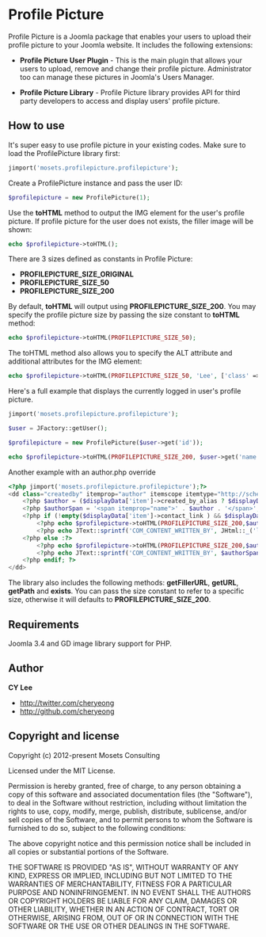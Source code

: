 Profile Picture
===============

Profile Picture is a Joomla package that enables your users to upload their profile picture to your Joomla website. It includes the following extensions: 

+ **Profile Picture User Plugin** -
This is the main plugin that allows your users to upload, remove and change their profile picture. Administrator too can manage these pictures in Joomla's Users Manager.

+ **Profile Picture Library** - 
Profile Picture library provides API for third party developers to access and display users' profile picture.

How to use
----------
It's super easy to use profile picture in your existing codes. Make sure to load the ProfilePicture library first:

```php
jimport('mosets.profilepicture.profilepicture');
```

Create a ProfilePicture instance and pass the user ID:

```php
$profilepicture = new ProfilePicture(1);
```

Use the **toHTML** method to output the IMG element for the user's profile picture. If profile picture for the user does not exists, the filler image will be shown:

```php
echo $profilepicture->toHTML();
```

There are 3 sizes defined as constants in Profile Picture:
+ **PROFILEPICTURE_SIZE_ORIGINAL**
+ **PROFILEPICTURE_SIZE_50**
+ **PROFILEPICTURE_SIZE_200**
	
By default, **toHTML** will output using **PROFILEPICTURE_SIZE_200**. You may specify the profile picture size by passing the size constant to **toHTML** method:

```php
echo $profilepicture->toHTML(PROFILEPICTURE_SIZE_50);
```

The toHTML method also allows you to specify the ALT attribute and additional attributes for the IMG element:

```php
echo $profilepicture->toHTML(PROFILEPICTURE_SIZE_50, 'Lee', ['class' => 'profile', 'id' => 'lee-profile-picture']);
```

Here's a full example that displays the currently logged in user's profile picture.

```php
jimport('mosets.profilepicture.profilepicture');

$user = JFactory::getUser();

$profilepicture = new ProfilePicture($user->get('id'));

echo $profilepicture->toHTML(PROFILEPICTURE_SIZE_200, $user->get('name'));
```
Another example with an author.php override

```php
<?php jimport('mosets.profilepicture.profilepicture');?>
<dd class="createdby" itemprop="author" itemscope itemtype="http://schema.org/Person">
	<?php $author = ($displayData['item']->created_by_alias ? $displayData['item']->created_by_alias : $displayData['item']->author); ?>
	<?php $authorSpan = '<span itemprop="name">' . $author . '</span>'; ?>
	<?php if (!empty($displayData['item']->contact_link ) && $displayData['params']->get('link_author') == true) : ?>
		<?php echo $profilepicture->toHTML(PROFILEPICTURE_SIZE_200,$author,['title' => $author]);?>
		<?php echo JText::sprintf('COM_CONTENT_WRITTEN_BY', JHtml::_('link', $displayData['item']->contact_link, $authorSpan, array('itemprop' => 'url'))); ?>
	<?php else :?>
		<?php echo $profilepicture->toHTML(PROFILEPICTURE_SIZE_200,$author,['title' => $author]);?>
		<?php echo JText::sprintf('COM_CONTENT_WRITTEN_BY', $authorSpan); ?>
	<?php endif; ?>
</dd>

```

The library also includes the following methods: **getFillerURL**, **getURL**, **getPath** and **exists**. You can pass the size constant to refer to a specific size, otherwise it will defaults to **PROFILEPICTURE_SIZE_200**.

Requirements
------------

Joomla 3.4 and GD image library support for PHP.

Author
-------

**CY Lee**

+ http://twitter.com/cheryeong
+ http://github.com/cheryeong

Copyright and license
---------------------

Copyright (c) 2012-present Mosets Consulting

Licensed under the MIT License.

Permission is hereby granted, free of charge, to any person obtaining a copy of this software and associated documentation files (the "Software"), to deal in the Software without restriction, including without limitation the rights to use, copy, modify, merge, publish, distribute, sublicense, and/or sell copies of the Software, and to permit persons to whom the Software is furnished to do so, subject to the following conditions:

The above copyright notice and this permission notice shall be included in all copies or substantial portions of the Software.

THE SOFTWARE IS PROVIDED "AS IS", WITHOUT WARRANTY OF ANY KIND, EXPRESS OR IMPLIED, INCLUDING BUT NOT LIMITED TO THE WARRANTIES OF MERCHANTABILITY, FITNESS FOR A PARTICULAR PURPOSE AND NONINFRINGEMENT. IN NO EVENT SHALL THE AUTHORS OR COPYRIGHT HOLDERS BE LIABLE FOR ANY CLAIM, DAMAGES OR OTHER LIABILITY, WHETHER IN AN ACTION OF CONTRACT, TORT OR OTHERWISE, ARISING FROM, OUT OF OR IN CONNECTION WITH THE SOFTWARE OR THE USE OR OTHER DEALINGS IN THE SOFTWARE.
